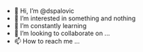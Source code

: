 - 👋 Hi, I’m @dspalovic
- 👀 I’m interested in something and nothing
- 🌱 I’m constantly learning
- 💞️ I’m looking to collaborate on ...
- 📫 How to reach me ...

<!---
dspalovic/dspalovic is a ✨ special ✨ repository because its `README.md` (this file) appears on your GitHub profile.
You can click the Preview link to take a look at your changes.
--->
